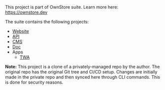 This project is part of OwnStore suite. Learn more here: https://ownstore.dev

The suite contains the following projects:
- [Website](https://github.com/OwnStoreOrg/ownstore-website)
- [API](https://github.com/OwnStoreOrg/ownstore-api)
- [CMS](https://github.com/OwnStoreOrg/ownstore-cms)
- [Doc](https://github.com/OwnStoreOrg/ownstore-doc)
- Apps
  - [TWA](https://github.com/OwnStoreOrg/ownstore-app-twa)

**Note:** This project is a clone of a privately-managed repo by the author. The original repo has the original Git tree and CI/CD setup. Changes are initially made in the private repo and then synced here through CLI commands. This is done for security reasons. 
